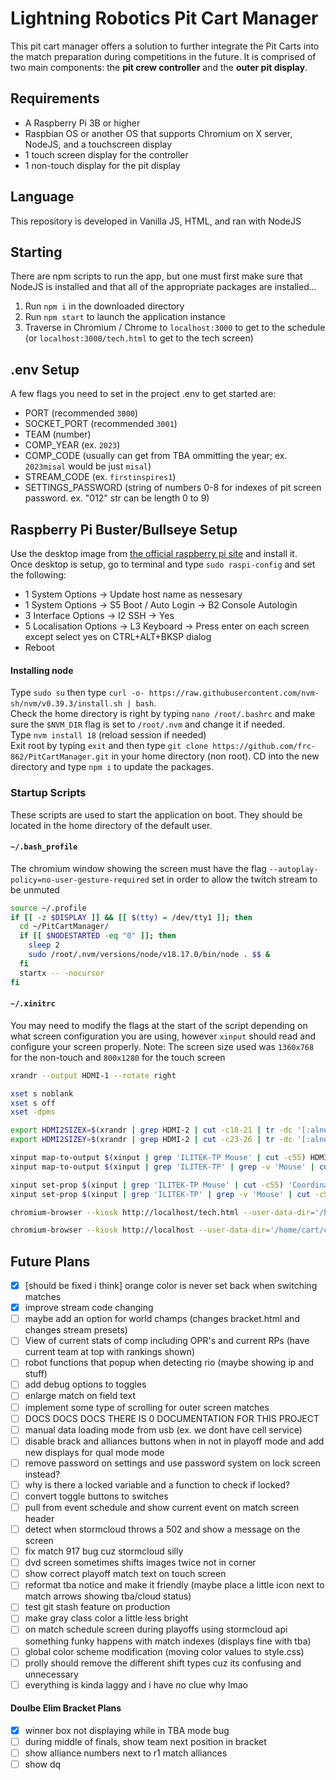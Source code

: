 # Lightning Robotics Pit Cart Manager
This pit cart manager offers a solution to further integrate the Pit Carts into the match preparation during competitions in the future. It is comprised of two main components: the **pit crew controller** and the **outer pit display**.

## Requirements
* A Raspberry Pi 3B or higher
* Raspbian OS or another OS that supports Chromium on X server, NodeJS, and a touchscreen display
* 1 touch screen display for the controller
* 1 non-touch display for the pit display

## Language
This repository is developed in Vanilla JS, HTML, and ran with NodeJS

## Starting
There are npm scripts to run the app, but one must first make sure that NodeJS is installed and that all of the appropriate packages are installed...
1. Run `npm i` in the downloaded directory
2. Run `npm start` to launch the application instance
3. Traverse in Chromium / Chrome to `localhost:3000` to get to the schedule (or `localhost:3000/tech.html` to get to the tech screen)

## .env Setup
A few flags you need to set in the project .env to get started are:
- PORT (recommended `3000`)
- SOCKET_PORT (recommended `3001`)
- TEAM (number)
- COMP_YEAR (ex. `2023`)
- COMP_CODE (usually can get from TBA ommitting the year; ex. `2023misal` would be just `misal`)
- STREAM_CODE (ex. `firstinspires1`)
- SETTINGS_PASSWORD (string of numbers 0-8 for indexes of pit screen password. ex. "012" str can be length 0 to 9)

## Raspberry Pi Buster/Bullseye Setup
Use the desktop image from [the official raspberry pi site](https://raspberrypi.org/software) and install it.
<br/>Once desktop is setup, go to terminal and type `sudo raspi-config` and set the following:
- 1 System Options -> Update host name as nessesary
- 1 System Options -> S5 Boot / Auto Login -> B2 Console Autologin
- 3 Interface Options -> I2 SSH -> Yes
- 5 Localisation Options -> L3 Keyboard -> Press enter on each screen except select yes on CTRL+ALT+BKSP dialog
- Reboot

#### Installing node
Type `sudo su` then type `curl -o- https://raw.githubusercontent.com/nvm-sh/nvm/v0.39.3/install.sh | bash`.
<br/>
Check the home directory is right by typing `nano /root/.bashrc` and make sure the `$NVM_DIR` flag is set to `/root/.nvm` and change it if needed.
<br/>
Type `nvm install 18` (reload session if needed)
<br/>
Exit root by typing `exit` and then type `git clone https://github.com/frc-862/PitCartManager.git` in your home directory (non root). CD into the new directory and type `npm i` to update the packages.

### Startup Scripts
These scripts are used to start the application on boot. They should be located in the home directory of the default user.
#### `~/.bash_profile`
The chromium window showing the screen must have the flag `--autoplay-policy=no-user-gesture-required` set in order to allow the twitch stream to be unmuted
```bash
source ~/.profile
if [[ -z $DISPLAY ]] && [[ $(tty) = /dev/tty1 ]]; then
  cd ~/PitCartManager/
  if [[ $NODESTARTED -eq "0" ]]; then
    sleep 2
    sudo /root/.nvm/versions/node/v18.17.0/bin/node . $$ &
  fi
  startx -- -nocursor
fi
```

#### `~/.xinitrc`
You may need to modify the flags at the start of the script depending on what screen configuration you are using, however `xinput` should read and configure your screen properly.
Note: The screen size used was `1360x768` for the non-touch and `800x1280` for the touch screen
```bash
xrandr --output HDMI-1 --rotate right

xset s noblank
xset s off
xset -dpms

export HDMI2SIZEX=$(xrandr | grep HDMI-2 | cut -c18-21 | tr -dc '[:alnum:]\n\r')
export HDMI2SIZEY=$(xrandr | grep HDMI-2 | cut -c23-26 | tr -dc '[:alnum:]\n\r')

xinput map-to-output $(xinput | grep 'ILITEK-TP Mouse' | cut -c55) HDMI-1
xinput map-to-output $(xinput | grep 'ILITEK-TP' | grep -v 'Mouse' | cut -c55) HDMI-1

xinput set-prop $(xinput | grep 'ILITEK-TP Mouse' | cut -c55) 'Coordinate Transformation Matrix' "0,1,0,-1,0,1,0,0,1"
xinput set-prop $(xinput | grep 'ILITEK-TP' | grep -v 'Mouse' | cut -c55) 'Coordinate Transformation Matrix' "0,1,0,-1,0,1,0,0,1"

chromium-browser --kiosk http://localhost/tech.html --user-data-dir='/home/cart/cb-user-data/Default' --disable-infobars --window-position=0,0 --start-fullscreen --window-size=800,1280 --new-window --disable-pinch &

chromium-browser --kiosk http://localhost --user-data-dir='/home/cart/cb-user-data/Profile 1' --new-window --disable-infobars --window-position=1280,0 --start-fullscreen --window-size=$HDMI2SIZEX,$HDMI2SIZEY --autoplay-policy=no-user-gesture-required
```

## Future Plans
- [x] [should be fixed i think] orange color is never set back when switching matches
- [x] improve stream code changing
- [ ] maybe add an option for world champs (changes bracket.html and changes stream presets)
- [ ] View of current stats of comp including OPR's and current RPs (have current team at top with rankings shown)
- [ ] robot functions that popup when detecting rio (maybe showing ip and stuff)
- [ ] add debug options to toggles
- [ ] enlarge match on field text
- [ ] implement some type of scrolling for outer screen matches
- [ ] DOCS DOCS DOCS THERE IS 0 DOCUMENTATION FOR THIS PROJECT
- [ ] manual data loading mode from usb (ex. we dont have cell service)
- [ ] disable brack and alliances buttons when in not in playoff mode and add new displays for qual mode mode
- [ ] remove password on settings and use password system on lock screen instead?
- [ ] why is there a locked variable and a function to check if locked?
- [ ] convert toggle buttons to switches
- [ ] pull from event schedule and show current event on match screen header
- [ ] detect when stormcloud throws a 502 and show a message on the screen
- [ ] fix match 917 bug cuz stormcloud silly
- [ ] dvd screen sometimes shifts images twice not in corner
- [ ] show correct playoff match text on touch screen
- [ ] reformat tba notice and make it friendly (maybe place a little icon next to match arrows showing tba/cloud status)
- [ ] test git stash feature on production
- [ ] make gray class color a little less bright
- [ ] on match schedule screen during playoffs using stormcloud api something funky happens with match indexes (displays fine with tba)
- [ ] global color scheme modification (moving color values to style.css)
- [ ] prolly should remove the different shift types cuz its confusing and unnecessary
- [ ] everything is kinda laggy and i have no clue why lmao

#### Doulbe Elim Bracket Plans
- [x] winner box not displaying while in TBA mode bug
- [ ] during middle of finals, show team next position in bracket
- [ ] show alliance numbers next to r1 match alliances
- [ ] show dq
